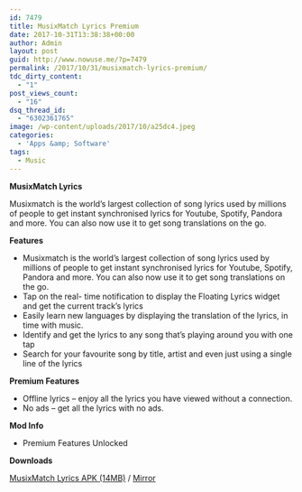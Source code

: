 ```yaml
---
id: 7479
title: MusixMatch Lyrics Premium
date: 2017-10-31T13:38:38+00:00
author: Admin
layout: post
guid: http://www.nowuse.me/?p=7479
permalink: /2017/10/31/musixmatch-lyrics-premium/
tdc_dirty_content:
  - "1"
post_views_count:
  - "16"
dsq_thread_id:
  - "6302361765"
image: /wp-content/uploads/2017/10/a25dc4.jpeg
categories:
  - 'Apps &amp; Software'
tags:
  - Music
---
```

<strong>MusixMatch Lyrics</strong>

Musixmatch is the world’s largest collection of song lyrics used by millions of people to get instant synchronised lyrics for Youtube, Spotify, Pandora and more.
You can also now use it to get song translations on the go.

<strong>Features</strong>
<ul>
 	<li>Musixmatch is the world’s largest collection of song lyrics used by millions of people to get instant synchronised lyrics for Youtube, Spotify, Pandora and more.
You can also now use it to get song translations on the go.</li>
 	<li>Tap on the real- time notification to display the Floating Lyrics widget and get the current track’s lyrics</li>
 	<li>Easily learn new languages by displaying the translation of the lyrics, in time with music.</li>
 	<li>Identify and get the lyrics to any song that’s playing around you with one tap</li>
 	<li>Search for your favourite song by title, artist and even just using a single line of the lyrics</li>
</ul>
<strong>Premium Features</strong>
<ul>
 	<li>Offline lyrics – enjoy all the lyrics you have viewed without a connection.</li>
 	<li>No ads – get all the lyrics with no ads.</li>
</ul>
<strong>Mod Info</strong>
<ul>
 	<li>Premium Features Unlocked</li>
</ul>
<strong>Downloads</strong>

<a href="https://uplod.cc/npv55xnsqhuh" target="_blank" rel="noopener">MusixMatch Lyrics APK (14MB)</a> / <a href="https://uploads.to/qf77c8rfcpsn" target="_blank" rel="noopener">Mirror</a>